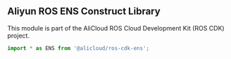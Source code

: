 ## Aliyun ROS ENS Construct Library

This module is part of the AliCloud ROS Cloud Development Kit (ROS CDK) project.

```ts
import * as ENS from '@alicloud/ros-cdk-ens';
```